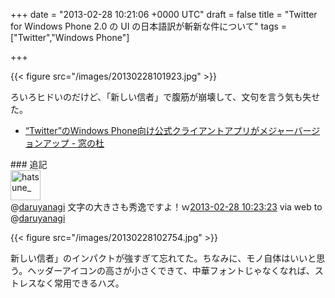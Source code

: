 
+++
date = "2013-02-28 10:21:06 +0000 UTC"
draft = false
title = "Twitter for Windows Phone 2.0 の UI の日本語訳が斬新な件について"
tags = ["Twitter","Windows Phone"]

+++


{{< figure src="/images/20130228101923.jpg"  >}}

ろいろヒドいのだけど、「新しい信者」で腹筋が崩壊して、文句を言う気も失せた。

<ul>
<li><a href="http://www.forest.impress.co.jp/docs/news/20130227_589680.html">“Twitter”のWindows Phone向け公式クライアントアプリがメジャーバージョンアップ - 窓の杜</a></li>
</ul>
<div class="section">
    ### 追記
    <div class="twitter-detail twitter-detail-left"><div class="twitter-detail-user"><a class="twitter-user-screen-name" href="http://twitter.com/hatsune_"><img src="http://a0.twimg.com/profile_images/1182681111/62_934_i1_1_normal.jpg" alt="hatsune_" height="48" width="48"/></a></div><div class="twitter-detail-tweet">      @<a class="twitter-user-screen-name" href="http://twitter.com/daruyanagi" target="_top">daruyanagi</a> 文字の大きさも秀逸ですよ！ｗ<a href="http://twitter.com/hatsune_/status/306937612021661696" class="twitter-detail-info-permalink"><span class="twitter-detail-info-date">2013-02-28</span> <span class="twitter-detail-info-time">10:23:23</span></a> <span class="twitter-detail-info-source">via web</span> to @<a href="http://twitter.com/daruyanagi/status/306937086534103040" class="twitter-user-screen-name">daruyanagi</a></div></div>

{{< figure src="/images/20130228102754.jpg"  >}}

新しい信者」のインパクトが強すぎて忘れてた。ちなみに、モノ自体はいいと思う。ヘッダーアイコンの高さが小さくできて、中華フォントじゃなくなれば、ストレスなく常用できるハズ。

</div>

